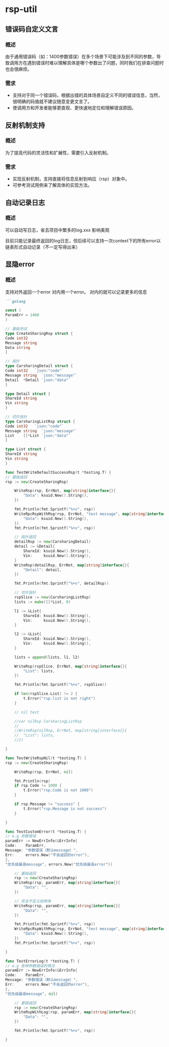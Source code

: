 # rsp-util 

## 错误码自定义文言

### 概述
由于通用错误码（如：1400参数错误）在多个场景下可能涉及到不同的参数，导致调用方在遇到错误时难以理解具体是哪个参数出了问题，同时我们在排查问题时也会很麻烦。

### 需求
- 支持对于同一个错误码，根据出错的具体场景自定义不同的错误信息，当然，很明确的码值就不建议随意变更文言了。
- 使调用方和开发者能够更直观、更快速地定位和理解错误原因。

## 反射机制支持

### 概述
为了提高代码的灵活性和扩展性，需要引入反射机制。

### 需求
- 实现反射机制，支持直接将信息反射到响应（rsp）对象中。
- 可参考测试用例来了解具体的实现方法。

## 自动记录日志

### 概述
可以自动写日志，省去项目中繁多的log.xxx 影响美观

目前只能记录最终返回的log日志，但后续可以支持一次context下的所有error以链表形式自动记录（不一定写得出来）

## 显隐error

### 概述
支持对外返回一个error 对内用一个error。 对内的就可以记录更多的信息

```markdown
```golang

const (
ParamErr = 1400
)

// 基础测试
type CreateSharingRsp struct {
Code int32
Message string
Data string
}

// 指针
type CarsharingDetail struct {
Code int32   `json:"code"`
Message string  `json:"message"`
Detail  *Detail `json:"data"`
}

type Detail struct {
ShareId string
Vin string
}

// 切片指针
type CarsharingListRsp struct {
Code int32   `json:"code"`
Message string  `json:"message"`
List    []*List `json:"data"`
}

type List struct {
ShareId string
Vin string
}

func TestWriteDefaultSuccessRsp(t *testing.T) {
// 基础返回
rsp := new(CreateSharingRsp)

	WriteRsp(rsp, ErrNot, map[string]interface{}{
		"Data": ksuid.New().String(),
	})

	fmt.Println(fmt.Sprintf("%+v", rsp))
	WriteRpcRspWithMsg(rsp, ErrNot, "test message", map[string]interface{}{
		"Data": ksuid.New().String(),
	})
	fmt.Println(fmt.Sprintf("%+v", rsp))

	// 指针返回
	detailRsp := new(CarsharingDetail)
	detail := &Detail{
		ShareId: ksuid.New().String(),
		Vin:     ksuid.New().String(),
	}
	WriteRsp(detailRsp, ErrNot, map[string]interface{}{
		"Detail": detail,
	})

	fmt.Println(fmt.Sprintf("%+v", detailRsp))

	// 切片指针
	rspSlice := new(CarsharingListRsp)
	lists := make([]*List, 0)

	l1 := &List{
		ShareId: ksuid.New().String(),
		Vin:     ksuid.New().String(),
	}

	l2 := &List{
		ShareId: ksuid.New().String(),
		Vin:     ksuid.New().String(),
	}

	lists = append(lists, l1, l2)

	WriteRsp(rspSlice, ErrNot, map[string]interface{}{
		"List": lists,
	})

	fmt.Println(fmt.Sprintf("%+v", rspSlice))

	if len(rspSlice.List) != 2 {
		t.Error("rsp.list is not right")
	}

	// nil test

	//var nilRsp CarsharingListRsp
	//
	//WriteRsp(nilRsp, ErrNot, map[string]interface{}{
	//	"List": lists,
	//})

}

func TestWriteRspNil(t *testing.T) {
rsp := new(CreateSharingRsp)

	WriteRsp(rsp, ErrNot, nil)

	fmt.Println(rsp)
	if rsp.Code != 1000 {
		t.Error("rsp.Code is not 1000")
	}

	if rsp.Message != "success" {
		t.Error("rsp.Message is not success")
	}

}

func TestCustomError(t *testing.T) {
// e.g 参数错误
paramErr := NewErrInfo(&ErrInfo{
Code:    ParamErr,
Message: "参数错误（默认message）",
Err:     errors.New("不会返回的error"),
},
"优先级最高message", errors.New("优先级最高error"))

	// 基础返回
	rsp := new(CreateSharingRsp)
	WriteRsp(rsp, paramErr, map[string]interface{}{
		"Data": "",
	})

	// 完全不定义结构体
	WriteRsp(rsp, paramErr, map[string]interface{}{
		"Data": "",
	})

	fmt.Println(fmt.Sprintf("%+v", rsp))
	WriteRpcRspWithMsg(rsp, ErrNot, "test message", map[string]interface{}{
		"Data": ksuid.New().String(),
	})
	fmt.Println(fmt.Sprintf("%+v", rsp))

}

func TestErrorLog(t *testing.T) {
// e.g 各种参数错误的情况
paramErr := NewErrInfo(&ErrInfo{
Code:    ParamErr,
Message: "参数错误（默认message）",
Err:     errors.New("不会返回的error"),
},
"优先级最高message", nil)

	// 基础返回
	rsp := new(CreateSharingRsp)
	WriteRspWithLog(rsp, paramErr, map[string]interface{}{
		"Data": "",
	})

	fmt.Println(fmt.Sprintf("%+v", rsp))

}

```
```
